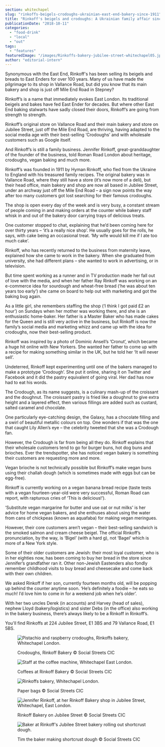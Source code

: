 ```yaml
---
section: whitechapel
slug: "rinkoffs-beigels-crodoughs-ukrainian-east-end-bakery-since-1911"
title: "Rinkoff's beigels and crodoughs: A Ukrainian family affair since 1911"
publicationDate: "2018-10-11"
categories: 
  - "food-drink"
  - "local"
  - "out"
tags: 
  - "features"
featuredImage: "/images/Rinkoffs-bakery-jubilee-street-whitechapel05.jpg"
author: "editorial-intern"
---
```


Synonymous with the East End, Rinkoff's has been selling its beigels and breads to East Enders for over 100 years. Many of us have made the pilgrimage to its shop in Vallance Road, but did you know that its main bakery and shop is just off Mile End Road in Stepney?

Rinkoff’s is a name that immediately evokes East London. Its traditional beigels and bakes have fed East Ender for decades. But where other East End baking stalwarts have sadly closed their doors, Rinkoff’s are going from strength to strength.

Rinkoff’s original store on Vallance Road and their main bakery and store on Jubilee Street, just off the Mile End Road, are thriving, having adapted to the social media age with their best-selling ‘Crodoughs’ and with wholesale customers such as Google itself.

And Rinkoff’s is still a family business. Jennifer Rinkoff, great-granddaughter of the founder of the business, told Roman Road London about heritage, crodoughs, vegan baking and much more.

Rinkoff’s was founded in 1911 by Hyman Rinkoff, who fled from the Ukraine to England with his treasured family recipes. The original bakery was in Vallance Road, where they still have a store (it’s now more of a deli), but their head office, main bakery and shop are now all based in Jubilee Street, under an archway just off the Mile End Road – a sign now points the way after too many customers got lost searching for their famous crodoughs.

The shop is open every day of the week and is very busy, a constant stream of people coming in and making orders at the counter while bakery staff whisk in and out of the bakery door carrying trays of delicious treats.

One customer stopped to chat, explaining that he’d been coming here for over thirty years – ‘it’s a really nice shop’. He usually goes for the rolls, he says, with cake being an occasional treat. ‘My wife would kill me if I ate too much cake’.

Rinkoff, who has recently returned to the business from maternity leave, explained how she came to work in the bakery. When she graduated from university, she had different plans – she wanted to work in advertising, or in television.

But time spent working as a runner and in TV production made her fall out of love with the media, and when her father Ray Rinkoff was working on an e-commerce idea for sourdough and wheat-free bread (‘he was about ten years too early’) she came on board to help out with marketing and got the baking bug again.

As a little girl, she remembers staffing the shop (‘I think I got paid £2 an hour’) on Sundays when her mother was working there, and she is an enthusiastic home-baker. Her father is a Master Baker who has made cakes for the Queen and is still very active in the business, but Rinkoff is now the family’s social media and marketing whizz and came up with the idea for crodoughs, now their best-selling product.

Rinkoff was inspired by a photo of Dominic Ansell’s ‘Cronut’, which became a huge hit online with New Yorkers. She wanted her father to come up with a recipe for making something similar in the UK, but he told her ‘It will never sell’.

Undeterred, Rinkoff kept experimenting until one of the bakers managed to make a prototype ‘Crodough’. She put it online, sharing it on Twitter and Facebook and it did the pastry equivalent of going viral. Her dad has now had to eat his words.

The Crodough, as its name suggests, is a culinary mash-up of the croissant and the doughnut. The croissant pastry is fried like a doughnut to give extra height and a layered effect, then various fillings are added such as custard, salted caramel and chocolate.

One particularly eye-catching design, the Galaxy, has a chocolate filling and a swirl of beautiful metallic colours on top. One wonders if that was the one that caught Lily Allen’s eye – the celebrity tweeted that she was a Crodough fan.

However, the Crodough is far from being all they do. Rinkoff explains that their wholesale customers tend to go for burger buns, hot dog buns and brioches. Ever the trendspotter, she has noticed vegan bakery is something their customers are requesting more and more.

Vegan brioche is not technically possible but Rinkoff’s make vegan buns using their challah dough (which is sometimes made with eggs but can be egg-free).

Rinkoff is currently working on a vegan banana bread recipe (taste tests with a vegan fourteen-year-old were very successful, Roman Road can report, with rapturous cries of ‘This is delicious!’).

‘Substitute vegan margarine for butter and use oat or nut milks' is her advice for home vegan bakers, and she enthuses about using the water from cans of chickpeas (known as aquafaba) for making vegan meringues.

However, their core customers aren’t vegan – their best-selling sandwich is the smoked salmon and cream cheese beigel. The official Rinkoff’s pronunciation, by the way, is ‘Bigel’ (with a hard g), not ‘Bagel’ which is more of a New York style.

Some of their older customers are Jewish: their most loyal customer, who is in her eighties now, has been coming to buy her bread in the store since Jennifer’s grandfather ran it. Other non-Jewish Eastenders also fondly remember childhood visits to buy bread and cheesecake and come back with their own children.

We asked Rinkoff if her son, currently fourteen months old, will be popping up behind the counter anytime soon. ‘He’s definitely a foodie – he eats so much! I’d love him to come in for a weekend job when he’s older’.

With her two uncles Derek (in accounts) and Harvey (head of sales), nephew Lloyd (bakery/logistics) and sister Debs (in the office) also working in the bakery business, there’s always likely to be a Rinkoff in Rinkoff’s.

You'll find Rinkoffs at 224 Jubilee Street, E1 3BS and 79 Vallance Road, E1 5BS.

<figure>

![Pistachio and raspberry crodoughs, Rinkoffs bakery, Whitechapel London.](/images/Rinkoffs-bakery-jubilee-street-whitechapel08-1024x683.jpg)

<figcaption>

Crodoughs, Rinkoff Bakery © Social Streets CIC

</figcaption>

</figure>

<figure>

![Staff at the coffee machine, Whitechapel East London.](/images/Rinkoffs-bakery-jubilee-street-whitechapel06-1024x683.jpg)

<figcaption>

Coffees at Rinkoff Bakery © Social Streets CIC

</figcaption>

</figure>

<figure>

![Rinkoffs bakery, Whitechapel London.](/images/Rinkoffs-bakery-jubilee-street-whitechapel02-1024x683.jpg)

<figcaption>

Paper bags © Social Streets CIC

</figcaption>

</figure>

<figure>

![Jennifer Rinkoff, at her Rinkoff Bakery shop in Jubilee Street, Whitechapel, East London.](/images/Rinkoffs-bakery-jubilee-street-whitechapel01-1024x683.jpg)

<figcaption>

Rinkoff Bakery on Jubilee Street © Social Streets CIC

</figcaption>

</figure>

<figure>

![Baker at Rinkoff's Jubilee Street bakery rolling out shortcrust dough.](/images/baker-tim-short-crust-dough-rinkoff-bakery-whitechapel-1024x683.jpg)

<figcaption>

Tim the baker making shortcrust dough © Social Streets CIC

</figcaption>

</figure>

[](https://romanroadlondon.com/rinkoffs-bakery-interview/)
